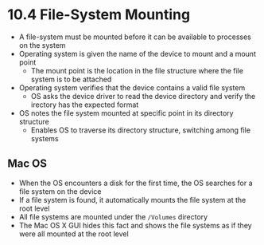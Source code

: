 # 10.4 File-System Mounting

* A file-system must be mounted before it can be available to processes on the system
* Operating system is given the name of the device to mount and a mount point
  * The mount point is the location in the file structure where the file system is to be attached
* Operating system verifies that the device contains a valid file system
  * OS asks the device driver to read the device directory and verify the irectory has the expected format
* OS notes the file system mounted at specific point in its directory structure
  * Enables OS to traverse its directory structure, switching among file systems

## Mac OS

* When the OS encounters a disk for the first time, the OS searches for a file system on the device
* If a file system is found, it automatically mounts the file system at the root level
* All file systems are mounted under the `/Volumes` directory
* The Mac OS X GUI hides this fact and shows the file systems as if they were all mounted at the root level
